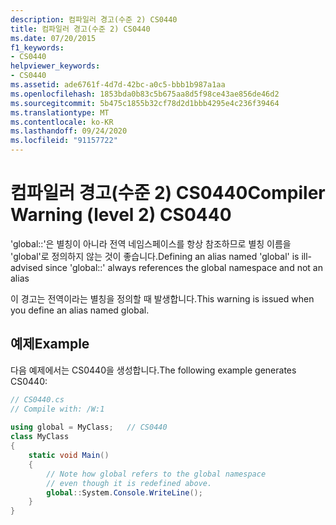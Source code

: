 ```yaml
---
description: 컴파일러 경고(수준 2) CS0440
title: 컴파일러 경고(수준 2) CS0440
ms.date: 07/20/2015
f1_keywords:
- CS0440
helpviewer_keywords:
- CS0440
ms.assetid: ade6761f-4d7d-42bc-a0c5-bbb1b987a1aa
ms.openlocfilehash: 1853bda0b83c5b675aa8d5f98ce43ae856de46d2
ms.sourcegitcommit: 5b475c1855b32cf78d2d1bbb4295e4c236f39464
ms.translationtype: MT
ms.contentlocale: ko-KR
ms.lasthandoff: 09/24/2020
ms.locfileid: "91157722"
---
```

# <a name="compiler-warning-level-2-cs0440"></a><span data-ttu-id="b8c42-103">컴파일러 경고(수준 2) CS0440</span><span class="sxs-lookup"><span data-stu-id="b8c42-103">Compiler Warning (level 2) CS0440</span></span>

<span data-ttu-id="b8c42-104">'global::'은 별칭이 아니라 전역 네임스페이스를 항상 참조하므로 별칭 이름을 'global'로 정의하지 않는 것이 좋습니다.</span><span class="sxs-lookup"><span data-stu-id="b8c42-104">Defining an alias named 'global' is ill-advised since 'global::' always references the global namespace and not an alias</span></span>  
  
 <span data-ttu-id="b8c42-105">이 경고는 전역이라는 별칭을 정의할 때 발생합니다.</span><span class="sxs-lookup"><span data-stu-id="b8c42-105">This warning is issued when you define an alias named global.</span></span>  
  
## <a name="example"></a><span data-ttu-id="b8c42-106">예제</span><span class="sxs-lookup"><span data-stu-id="b8c42-106">Example</span></span>  

 <span data-ttu-id="b8c42-107">다음 예제에서는 CS0440을 생성합니다.</span><span class="sxs-lookup"><span data-stu-id="b8c42-107">The following example generates CS0440:</span></span>  
  
```csharp  
// CS0440.cs  
// Compile with: /W:1  
  
using global = MyClass;   // CS0440  
class MyClass  
{  
    static void Main()  
    {  
        // Note how global refers to the global namespace  
        // even though it is redefined above.  
        global::System.Console.WriteLine();  
    }  
}  
```
